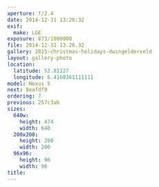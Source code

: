 ```yaml
---
aperture: f/2.4
date: 2014-12-31 13:26:32
exif:
  make: LGE
exposure: 873/1000000
file: 2014-12-31 13.26.32
gallery: 2015-christmas-holidays-dwingelderveld
layout: gallery-photo
location:
  latitude: 52.81127
  longitude: 6.4160361111111
model: Nexus 5
next: 8eafdf9
ordering: 7
previous: 257c3ab
sizes:
  640w:
    height: 474
    width: 640
  200x200:
    height: 200
    width: 200
  96x96:
    height: 96
    width: 96
title: 
---
```

